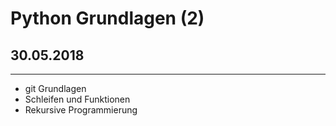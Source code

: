 # Python Grundlagen (2) 
## 30.05.2018

-----

- git Grundlagen
- Schleifen und Funktionen
- Rekursive Programmierung